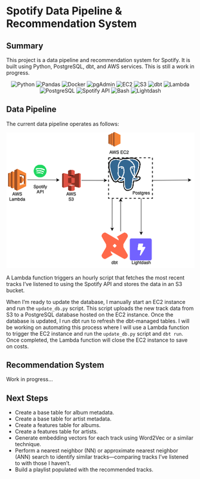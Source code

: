 # Spotify Data Pipeline & Recommendation System

## Summary

This project is a data pipeline and recommendation system for Spotify. It is built using Python, PostgreSQL, dbt, and AWS services.  This is still a work in progress.

<p align="center">
    <img src="https://img.shields.io/badge/python-3670A0?style=for-the-badge&logo=python&logoColor=ffdd54" alt="Python">
    <img src="https://img.shields.io/badge/pandas-%23150458.svg?style=for-the-badge&logo=pandas&logoColor=white" alt="Pandas">
    <img src="https://img.shields.io/badge/docker-%230db7ed.svg?style=for-the-badge&logo=docker&logoColor=white" alt="Docker">
    <img src="https://img.shields.io/badge/pgAdmin-316192?style=for-the-badge&logo=postgresql&logoColor=white" alt="pgAdmin">
    <img src="https://img.shields.io/badge/AWS%20EC2-FF9900?style=for-the-badge&logo=amazonaws&logoColor=white" alt="EC2">
    <img src="https://img.shields.io/badge/AWS%20S3-569A31?style=for-the-badge&logo=amazonaws&logoColor=white" alt="S3">
    <img src="https://img.shields.io/badge/dbt-F14336?style=for-the-badge&logo=dbt&logoColor=white" alt="dbt">
    <img src="https://img.shields.io/badge/AWS%20Lambda-F90?style=for-the-badge&logo=aws-lambda&logoColor=white" alt="Lambda">
    <img src="https://img.shields.io/badge/PostgreSQL-336791?style=for-the-badge&logo=postgresql&logoColor=white" alt="PostgreSQL">
    <img src="https://img.shields.io/badge/Spotify%20API-1DB954?style=for-the-badge&logo=spotify&logoColor=white" alt="Spotify API">
    <img src="https://img.shields.io/badge/Bash-121011?style=for-the-badge&logo=gnu-bash&logoColor=white" alt="Bash">
    <img src="https://img.shields.io/badge/Lightdash-1A73E8?style=for-the-badge&logoColor=white" alt="Lightdash">
</p>


## Data Pipeline

The current data pipeline operates as follows:

![Data Pipeline](images/spotify_recommendations_pipeline.png)

A Lambda function triggers an hourly script that fetches the most recent tracks I’ve listened to using the Spotify API and stores the data in an S3 bucket.

When I’m ready to update the database, I manually start an EC2 instance and run the `update_db.py` script. This script uploads the new track data from S3 to a PostgreSQL database hosted on the EC2 instance. Once the database is updated, I run dbt run to refresh the dbt-managed tables. I will be working on automating this process where I will use a Lambda function to trigger the EC2 instance and run the `update_db.py` script and `dbt run`. Once completed, the Lambda function will close the EC2 instance to save on costs.

## Recommendation System

Work in progress…

## Next Steps
- Create a base table for album metadata.
- Create a base table for artist metadata.
- Create a features table for albums.
- Create a features table for artists.
- Generate embedding vectors for each track using Word2Vec or a similar technique.
- Perform a nearest neighbor (NN) or approximate nearest neighbor (ANN) search to identify similar tracks—comparing tracks I’ve listened to with those I haven’t.
- Build a playlist populated with the recommended tracks.

